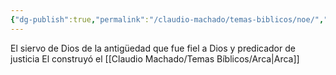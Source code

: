 ```yaml
---
{"dg-publish":true,"permalink":"/claudio-machado/temas-biblicos/noe/","tags":["Quien-es"]}
---
```


El siervo de Dios de la antigüedad que fue fiel a Dios y predicador de justicia 
El construyó el [[Claudio Machado/Temas Bíblicos/Arca\|Arca]] 